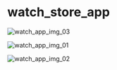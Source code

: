 # watch_store_app

![watch_app_img_03](https://user-images.githubusercontent.com/76746881/119896410-999c8400-bf5c-11eb-8444-495fcff2d19b.png)

![watch_app_img_01](https://user-images.githubusercontent.com/76746881/119896385-93a6a300-bf5c-11eb-9845-ff19f9366b26.png)

![watch_app_img_02](https://user-images.githubusercontent.com/76746881/119896403-973a2a00-bf5c-11eb-9c96-f3692d0555ec.png)

